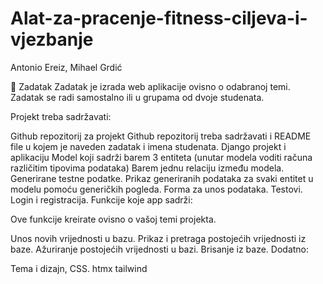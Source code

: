 # Alat-za-pracenje-fitness-ciljeva-i-vjezbanje
Antonio Ereiz, Mihael Grdić

🎯 Zadatak
Zadatak je izrada web aplikacije ovisno o odabranoj temi. Zadatak se radi samostalno ili u grupama od dvoje studenata.

Projekt treba sadržavati:

Github repozitorij za projekt
Github repozitorij treba sadržavati i README file u kojem je naveden zadatak i imena studenata.
Django projekt i aplikaciju
Model koji sadrži barem 3 entiteta (unutar modela voditi računa različitim tipovima podataka)
Barem jednu relaciju između modela.
Generirane testne podatke.
Prikaz generiranih podataka za svaki entitet u modelu pomoću generičkih pogleda.
Forma za unos podataka.
Testovi.
Login i registracija.
Funkcije koje app sadrži:

Ove funkcije kreirate ovisno o vašoj temi projekta.

Unos novih vrijednosti u bazu.
Prikaz i pretraga postojećih vrijednosti iz baze.
Ažuriranje postojećih vrijednosti u bazi.
Brisanje iz baze.
Dodatno:

Tema i dizajn, CSS.
htmx
tailwind
